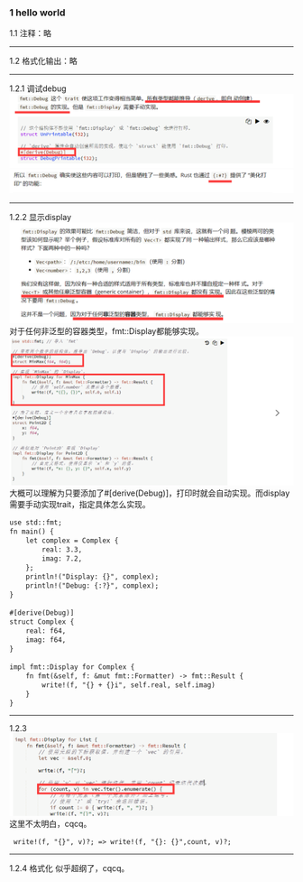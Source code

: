 ### 1 hello world
1.1 注释：略
***
1.2 格式化输出：略
***
1.2.1 调试debug
![](images/2021-07-10-18-23-55.png)
![](images/2021-07-10-18-24-48.png)
***
1.2.2 显示display
![](images/2021-07-11-16-17-20.png)
对于任何非泛型的容器类型，fmt::Display都能够实现。
![](images/2021-07-11-16-27-15.png)
大概可以理解为只要添加了#[derive(Debug)]，打印时就会自动实现。而display需要手动实现trait，指定具体怎么实现。
```
use std::fmt;
fn main() {
    let complex = Complex {
        real: 3.3,
        imag: 7.2,
    };
    println!("Display: {}", complex);
    println!("Debug: {:?}", complex);
}

#[derive(Debug)]
struct Complex {
    real: f64,
    imag: f64,
}

impl fmt::Display for Complex {
    fn fmt(&self, f: &mut fmt::Formatter) -> fmt::Result {
        write!(f, "{} + {}i", self.real, self.imag)
    }
}
```
***
1.2.3
![](images/2021-07-11-17-04-32.png)
这里不太明白，cqcq。
```
 write!(f, "{}", v)?; => write!(f, "{}: {}",count, v)?;
```
***  
1.2.4 格式化
似乎超纲了，cqcq。

